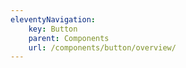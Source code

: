 ```yaml
---
eleventyNavigation:
    key: Button
    parent: Components
    url: /components/button/overview/
---
```

